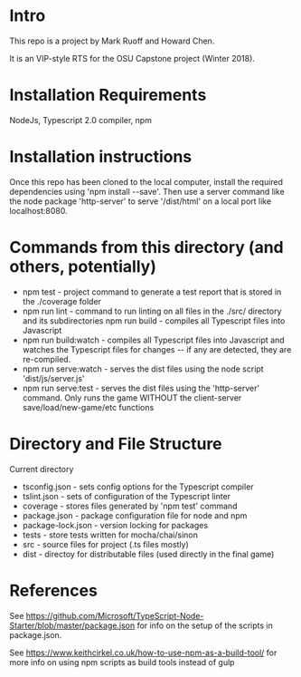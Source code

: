 # Intro
This repo is a project by Mark Ruoff and Howard Chen.

It is an VIP-style RTS for the OSU Capstone project (Winter 2018).

# Installation Requirements
NodeJs, Typescript 2.0 compiler, npm

# Installation instructions
Once this repo has been cloned to the local computer, install the required dependencies using
'npm install --save'. Then use a server command like the node package 'http-server' to serve 
'/dist/html' on a local port like localhost:8080.

# Commands from this directory (and others, potentially)
* npm test - project command to generate a test report that is stored in the ./coverage folder
* npm run lint - command to run linting on all files in the ./src/ directory and its subdirectories
npm run build - compiles all Typescript files into Javascript
* npm run build:watch - compiles all Typescript files into Javascript and watches the Typescript files for changes -- if any are detected, they are re-compiled.
* npm run serve:watch - serves the dist files using the node script 'dist/js/server.js'
* npm run serve:test - serves the dist files using the 'http-server' command. Only runs the game WITHOUT the client-server save/load/new-game/etc functions

# Directory and File Structure
Current directory
* tsconfig.json - sets config options for the Typescript compiler
* tslint.json - sets of configuration of the Typescript linter
* coverage - stores files generated by 'npm test' command
* package.json - package configuration file for node and npm
* package-lock.json - version locking for packages
* tests - store tests written for mocha/chai/sinon
* src - source files for project (.ts files mostly)
* dist - directoy for distributable files (used directly in the final game)

# References
See https://github.com/Microsoft/TypeScript-Node-Starter/blob/master/package.json
for info on the setup of the scripts in package.json.

See https://www.keithcirkel.co.uk/how-to-use-npm-as-a-build-tool/ for more info on using npm scripts as build tools instead of gulp
